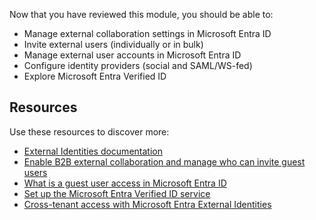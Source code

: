 Now that you have reviewed this module, you should be able to:

- Manage external collaboration settings in Microsoft Entra ID
- Invite external users (individually or in bulk)
- Manage external user accounts in Microsoft Entra ID
- Configure identity providers (social and SAML/WS-fed)
- Explore Microsoft Entra Verified ID

## Resources

Use these resources to discover more:

- [External Identities documentation](/entra/external-id/)
- [Enable B2B external collaboration and manage who can invite guest users](/entra/external-id/external-collaboration-settings-configure)
- [What is a guest user access in Microsoft Entra ID](/entra/external-id/user-properties)
- [Set up the Microsoft Entra Verified ID service](/entra/verified-id/verifiable-credentials-configure-tenant)
- [Cross-tenant access with Microsoft Entra External Identities](/entra/architecture/external-identity-deployment-architectures)
